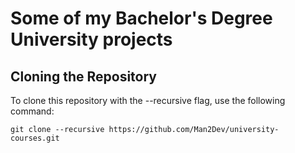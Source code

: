 # Some of my Bachelor's Degree University projects

## Cloning the Repository
To clone this repository with the --recursive flag, use the following command:

```
git clone --recursive https://github.com/Man2Dev/university-courses.git
```
